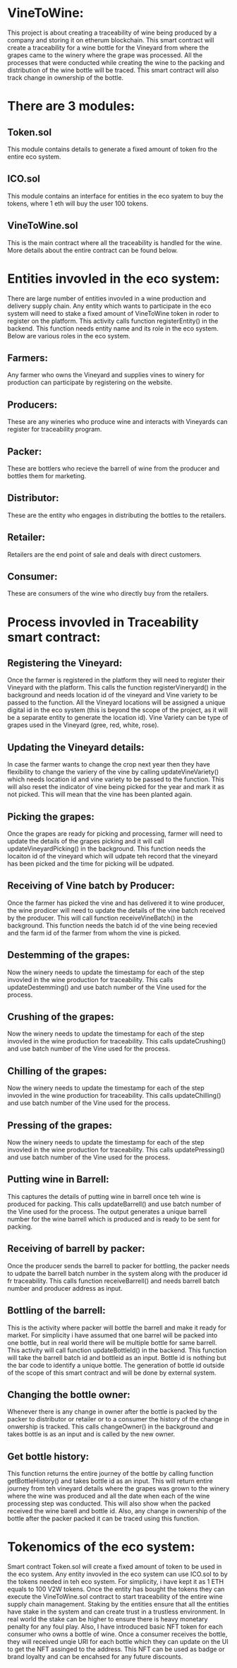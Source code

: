 # VineToWine: 
This project is about creating a traceability of wine being produced by a company and storing it on etherum blockchain. This smart contract will create a traceability for a wine bottle for the Vineyard from where the grapes came to the winery where the grape was processed. All the processes that were conducted while creating the wine to the packing and distribution of the wine bottle will be traced. This smart contract will also track change in ownership of the bottle.

# There are 3 modules:
## Token.sol
This module contains details to generate a fixed amount of token fro the entire eco system.
## ICO.sol
This module contains an interface for entities in the eco syatem to buy the tokens, where 1 eth will buy the user 100 tokens.
## VineToWine.sol
This is the main contract where all the traceability is handled for the wine. More details about the entire contract can be found below.

# Entities invovled in the eco system:
There are large number of entities invovled in a wine production and delivery supply chain. Any entity which wants to participate in the eco system will need to stake a fixed amount of VineToWine token in roder to register on the platform. This activity calls function registerEntity() in the backend. This function needs entity name and its role in the eco system. Below are various roles in the eco system.
## Farmers:
Any farmer who owns the Vineyard and supplies vines to winery for production can participate by registering on the website.
## Producers:
These are any wineries who produce wine and interacts with Vineyards can register for traceability program.
## Packer:
These are bottlers who recieve the barrell of wine from the producer and bottles them for marketing.
## Distributor:
These are the entity who engages in distributing the bottles to the retailers.
## Retailer:
Retailers are the end point of sale and deals with direct customers.
## Consumer:
These are consumers of the wine who directly buy from the retailers.

# Process invovled in Traceability smart contract:
## Registering the Vineyard:
Once the farmer is registered in the platform they will need to register their Vineyard with the platform. This calls the function registerVineryard() in the background and needs location id of the vineyard and Vine variety to be passed to the function. All the Vineyard locations will be assigned a unique digital id in the eco system (this is beyond the scope of the project, as it will be a separate entity to generate the location id). Vine Variety can be type of grapes used in the Vineyard (gree, red, white, rose).

## Updating the Vineyard details:
In case the farmer wants to change the crop next year then they have flexibility to change the variery of the vine by calling updateVineVariety() which needs location id and vine variety to be passed to the function. This will also reset the indicator of vine being picked for the year and mark it as not picked. This will mean that the vine has been planted again.

## Picking the grapes:
Once the grapes are ready for picking and processing, farmer will need to update the details of the grapes picking and it will call updateVineyardPicking() in the background. This function needs the locaiton id of the vineyard which will udpate teh record that the vineyard has been picked and the time for picking will be udpated.

## Receiving of Vine batch by Producer:
Once the farmer has picked the vine and has delivered it to wine producer, the wine prodicer will need to update the details of the vine batch received by the producer. This will call function receiveVineBatch() in the background. This function needs the batch id of the vine being recevied and the farm id of the farmer from whom the vine is picked.

## Destemming of the grapes:
Now the winery needs to update the timestamp for each of the step invovled in the wine production for traceability. This calls updateDestemming() and use batch number of the Vine used for the process.

## Crushing of the grapes:
Now the winery needs to update the timestamp for each of the step invovled in the wine production for traceability. This calls updateCrushing() and use batch number of the Vine used for the process.

## Chilling of the grapes:
Now the winery needs to update the timestamp for each of the step invovled in the wine production for traceability. This calls updateChilling() and use batch number of the Vine used for the process.

## Pressing of the grapes:
Now the winery needs to update the timestamp for each of the step invovled in the wine production for traceability. This calls updatePressing() and use batch number of the Vine used for the process.

## Putting wine in Barrell:
This captures the details of putting wine in barrell once teh wine is produced for packing. This calls updateBarrell() and use batch number of the Vine used for the process. The output generates a unique barrell number for the wine barrell which is produced and is ready to be sent for packing.

## Receiving of barrell by packer:
Once the producer sends the barrell to packer for bottling, the packer needs to udpate the barrell batch number in the system along with the producer id fr traceability. This calls function receiveBarrell() and needs barrell batch number and producer address as input.

## Bottling of the barrell:
This is the activity where packer will bottle the barrell and make it ready for market. For simplicity i have assumed that one barrel will be packed into one bottle, but in real world there will be multiple bottle for same barrell. This activity will call function updateBottleId() in the backend. This function will take the barrell batch id and bottleid as an input. Bottle id is nothing but the bar code to identify a unique bottle. The generation of bottle id outside of the scope of this smart contract and will be done by external system.

## Changing the bottle owner:
Whenever there is any change in owner after the bottle is packed by the packer to distributor or retailer or to a consumer the history of the change in onwership is tracked. This calls changeOwner() in the background and takes bottle is as an input and is called by the new owner.

## Get bottle history:
This function returns the entire journey of the bottle by calling function getBottleHistory() and takes bottle id as an input. This will return entire journey from teh vineyard details where the grapes was grown to the winery where the wine was produced and all the date when each of the wine processing step was conducted. This will also show when the packed received the wine barell and bottle id. Also, any change in ownership of the bottle after the packer packed it can be traced using this function.

# Tokenomics of the eco system:
Smart contract Token.sol will create a fixed amount of token to be used in the eco system. Any entity invovled in the eco system can use ICO.sol to by the tokens needed in teh eco system. For simplicity, i have kept it as 1 ETH equals to 100 V2W tokens. Once the entity has bought the tokens they can execute the VineToWine.sol contract to start traceability of the entire wine supply chain management.
Staking by the entities ensure that all the entities have stake in the system and can create trust in a trustless environment. In real world the stake can be higher to ensure there is heavy monetary penalty for any foul play. 
Also, I have introduced basic NFT token for each consumer who owns a bottle of wine. Once a consumer receives the bottle, they will received unqie URI for each bottle which they can update on the UI to get the NFT assinged to the address. This NFT can be used as badge or brand loyalty and can be encahsed for any future discounts.

